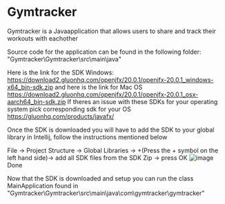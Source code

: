 # Gymtracker


Gymtracker is a Javaapplication that allows users to share and track their workouts with eachother

Source code for the application can be found in the following folder: "Gymtracker\Gymtracker\src\main\java"

Here is the link for the SDK Windows: https://download2.gluonhq.com/openjfx/20.0.1/openjfx-20.0.1_windows-x64_bin-sdk.zip
and here is the link for Mac OS https://download2.gluonhq.com/openjfx/20.0.1/openjfx-20.0.1_osx-aarch64_bin-sdk.zip
If theres an issue with these SDKs for your operating system pick corresponding sdk for your OS https://gluonhq.com/products/javafx/

Once the SDK is downloaded you will have to add the SDK to your global library in Intellij, follow the instructions mentioned below

File -> Project Structure -> Global Libraries -> +(Press the + symbol on the left hand side)-> add all SDK files from the SDK Zip -> press OK
![image](https://user-images.githubusercontent.com/121502580/233309336-c07318c9-8ef5-4623-af0e-28ca93035c54.png)
Done

Now that the SDK is downloaded and setup you can run the class MainApplication found in "Gymtracker\Gymtracker\src\main\java\com\gymtracker\gymtracker"

